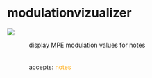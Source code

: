 
<a name=modulationvizualizer></a><br>
# <b>modulationvizualizer</b>
<img src="../images/modulationvizualizer.png"><br>
<div style="display:inline-block;margin-left:50px;">
display MPE modulation values for notes<br/><br/>
<br>accepts: <font color=orange>notes</font> <br></div>
